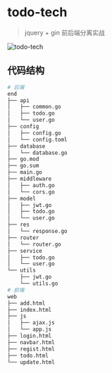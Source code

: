 # todo-tech

> jquery + gin 前后端分离实战

![todo-tech](https://cdn.jsdelivr.net/gh/fzf404/image/todo-tech/show.webp)

## 代码结构

```bash
# 后端
end 
├── api
│   ├── common.go
│   ├── todo.go
│   └── user.go
├── config
│   ├── config.go
│   └── config.toml
├── database
│   └── database.go
├── go.mod
├── go.sum
├── main.go
├── middleware
│   ├── auth.go
│   └── cors.go
├── model
│   ├── jwt.go
│   ├── todo.go
│   └── user.go
├── res
│   └── response.go
├── router
│   └── router.go
├── service
│   ├── todo.go
│   └── user.go
└── utils
    ├── jwt.go
    └── utils.go
# 前端
web
├── add.html
├── index.html
├── js
│   ├── ajax.js
│   └── app.js
├── login.html
├── navbar.html
├── regist.html
├── todo.html
└── update.html
```
